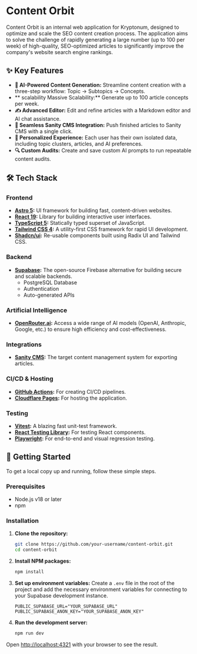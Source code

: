 # Content Orbit

Content Orbit is an internal web application for Kryptonum, designed to optimize and scale the SEO content creation process. The application aims to solve the challenge of rapidly generating a large number (up to 100 per week) of high-quality, SEO-optimized articles to significantly improve the company's website search engine rankings.

## ✨ Key Features

- **🤖 AI-Powered Content Generation:** Streamline content creation with a three-step workflow: Topic -> Subtopics -> Concepts.
- ** scalability Massive Scalability:** Generate up to 100 article concepts per week.
- **✍️ Advanced Editor:** Edit and refine articles with a Markdown editor and AI chat assistance.
- **🔄 Seamless Sanity CMS Integration:** Push finished articles to Sanity CMS with a single click.
- **👤 Personalized Experience:** Each user has their own isolated data, including topic clusters, articles, and AI preferences.
- **🔍 Custom Audits:** Create and save custom AI prompts to run repeatable content audits.

## 🛠️ Tech Stack

### Frontend

- **[Astro 5](https://astro.build/):** UI framework for building fast, content-driven websites.
- **[React 19](https://react.dev/):** Library for building interactive user interfaces.
- **[TypeScript 5](https://www.typescriptlang.org/):** Statically typed superset of JavaScript.
- **[Tailwind CSS 4](https://tailwindcss.com/):** A utility-first CSS framework for rapid UI development.
- **[Shadcn/ui](https://ui.shadcn.com/):** Re-usable components built using Radix UI and Tailwind CSS.

### Backend

- **[Supabase](https://supabase.com/):** The open-source Firebase alternative for building secure and scalable backends.
  - PostgreSQL Database
  - Authentication
  - Auto-generated APIs

### Artificial Intelligence

- **[OpenRouter.ai](https://openrouter.ai/):** Access a wide range of AI models (OpenAI, Anthropic, Google, etc.) to ensure high efficiency and cost-effectiveness.

### Integrations

- **[Sanity CMS](https://www.sanity.io/):** The target content management system for exporting articles.

### CI/CD & Hosting

- **[GitHub Actions](https://github.com/features/actions):** For creating CI/CD pipelines.
- **[Cloudflare Pages](https://pages.cloudflare.com/):** For hosting the application.

### Testing

- **[Vitest](https://vitest.dev/):** A blazing fast unit-test framework.
- **[React Testing Library](https://testing-library.com/docs/react-testing-library/intro/):** For testing React components.
- **[Playwright](https://playwright.dev/):** For end-to-end and visual regression testing.

## 🚀 Getting Started

To get a local copy up and running, follow these simple steps.

### Prerequisites

- Node.js v18 or later
- npm

### Installation

1.  **Clone the repository:**

    ```sh
    git clone https://github.com/your-username/content-orbit.git
    cd content-orbit
    ```

2.  **Install NPM packages:**

    ```sh
    npm install
    ```

3.  **Set up environment variables:**
    Create a `.env` file in the root of the project and add the necessary environment variables for connecting to your Supabase development instance.

    ```env
    PUBLIC_SUPABASE_URL="YOUR_SUPABASE_URL"
    PUBLIC_SUPABASE_ANON_KEY="YOUR_SUPABASE_ANON_KEY"
    ```

4.  **Run the development server:**
    ```sh
    npm run dev
    ```

Open [http://localhost:4321](http://localhost:4321) with your browser to see the result.
